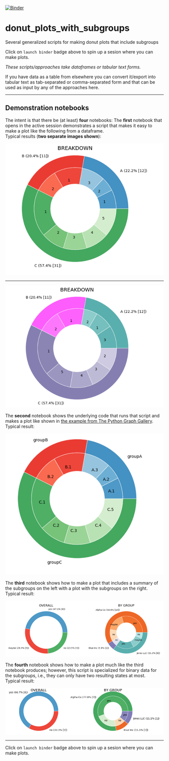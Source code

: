 [![Binder](https://mybinder.org/badge_logo.svg)](https://mybinder.org/v2/gh/fomightez/donut_plots_with_subgroups/master?filepath=index.ipynb)

# donut_plots_with_subgroups
Several generalized scripts for making donut plots that include subgroups

Click on `launch binder` badge above to spin up a sesion where you can make plots.

*These scripts/approaches take dataframes or tabular text forms.* 

If you have data as a table from elsewhere you can convert it/export into tabular text as tab-separated or comma-separated form and that can be used as input by any of the approaches here.

-----

## Demonstration notebooks

The intent is that there be (at least) **four** notebooks:
The **first** notebook that opens in the active session demonstrates a script that makes it easy to make a plot like the following from a dataframe.  
Typical results (**two separate images shown**):

![typical1](imgs/donut_plot_with_subgroups_from_dataframe1.png)  

----


![typical2](imgs/donut_plot_with_subgroups_from_dataframe2.png)

The **second** notebook shows the underlying code that runs that script and makes a plot like shown in [the example from The Python Graph Gallery](https://python-graph-gallery.com/163-donut-plot-with-subgroups/).  
Typical result:

![typical_basics](imgs/basics_output.png)


The **third** notebook shows how to make a plot that includes a summary of the subgroups on the left with a plot with the subgroups on the right.  
Typical result:

![typical_nb3](imgs/nb3_example.png)

The **fourth** notebook shows how to make a plot much like the third notebook produces; however, this script is specialized for binary data for the subgroups, i.e., they can only have two resulting states at most.  
Typical result:

![typical_nb4](imgs/nb4_example.png)


-----

Click on `launch binder` badge above to spin up a sesion where you can make plots.

